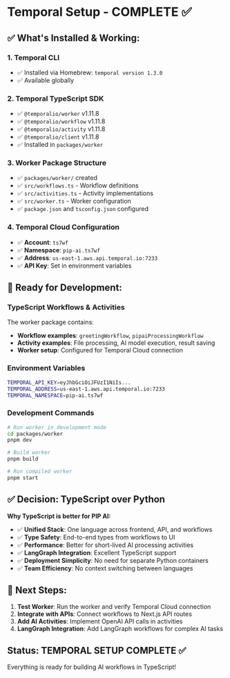 # Temporal Setup - COMPLETE ✅

## ✅ What's Installed & Working:

### 1. **Temporal CLI**
- ✅ Installed via Homebrew: `temporal version 1.3.0`
- ✅ Available globally

### 2. **Temporal TypeScript SDK**
- ✅ `@temporalio/worker` v1.11.8
- ✅ `@temporalio/workflow` v1.11.8  
- ✅ `@temporalio/activity` v1.11.8
- ✅ `@temporalio/client` v1.11.8
- ✅ Installed in `packages/worker`

### 3. **Worker Package Structure**
- ✅ `packages/worker/` created
- ✅ `src/workflows.ts` - Workflow definitions
- ✅ `src/activities.ts` - Activity implementations  
- ✅ `src/worker.ts` - Worker configuration
- ✅ `package.json` and `tsconfig.json` configured

### 4. **Temporal Cloud Configuration**
- ✅ **Account**: `ts7wf`
- ✅ **Namespace**: `pip-ai.ts7wf`
- ✅ **Address**: `us-east-1.aws.api.temporal.io:7233`
- ✅ **API Key**: Set in environment variables

## 🔧 Ready for Development:

### **TypeScript Workflows & Activities**
The worker package contains:
- **Workflow examples**: `greetingWorkflow`, `pipaiProcessingWorkflow`
- **Activity examples**: File processing, AI model execution, result saving
- **Worker setup**: Configured for Temporal Cloud connection

### **Environment Variables**
```bash
TEMPORAL_API_KEY=eyJhbGciOiJFUzI1NiIs...
TEMPORAL_ADDRESS=us-east-1.aws.api.temporal.io:7233
TEMPORAL_NAMESPACE=pip-ai.ts7wf
```

### **Development Commands**
```bash
# Run worker in development mode
cd packages/worker
pnpm dev

# Build worker
pnpm build

# Run compiled worker
pnpm start
```

## ✅ **Decision: TypeScript over Python**

**Why TypeScript is better for PIP AI:**
- ✅ **Unified Stack**: One language across frontend, API, and workflows
- ✅ **Type Safety**: End-to-end types from workflows to UI
- ✅ **Performance**: Better for short-lived AI processing activities
- ✅ **LangGraph Integration**: Excellent TypeScript support
- ✅ **Deployment Simplicity**: No need for separate Python containers
- ✅ **Team Efficiency**: No context switching between languages

## 🎯 **Next Steps:**
1. **Test Worker**: Run the worker and verify Temporal Cloud connection
2. **Integrate with APIs**: Connect workflows to Next.js API routes
3. **Add AI Activities**: Implement OpenAI API calls in activities
4. **LangGraph Integration**: Add LangGraph workflows for complex AI tasks

## **Status: TEMPORAL SETUP COMPLETE** ✅

Everything is ready for building AI workflows in TypeScript!
